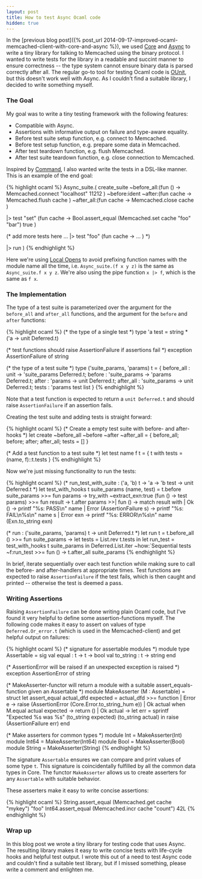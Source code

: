 ```yaml
---
layout: post
title: How to test Async Ocaml code
hidden: true
---
```


In the [previous blog post]({% post_url 2014-09-17-improved-ocaml-memcached-client-with-core-and-async %}), we used [Core](https://github.com/janestreet/core) and [Async](https://realworldocaml.org/v1/en/html/concurrent-programming-with-async.html) to write a tiny library for talking to Memcached using the binary protocol. I wanted to write tests for the library in a readable and succint manner to ensure correctness -- the type system cannot ensure binary data is parsed correctly after all. The regular go-to tool for testing Ocaml code is [OUnit](http://ounit.forge.ocamlcore.org/api-ounit/index.html), but this doesn't work well with Async. As I couldn't find a suitable library, I decided to write something myself.

### The Goal

My goal was to write a tiny testing framework with the following features:

- Compatible with Async.
- Assertions with informative output on failure and type-aware equality.
- Before test suite setup function, e.g. connect to Memcached.
- Before test setup function, e.g. prepare some data in Memcached.
- After test teardown function, e.g. flush Memcached.
- After test suite teardown function, e.g. close connection to Memcached.

Inspired by [Command](https://realworldocaml.org/v1/en/html/command-line-parsing.html), I also wanted write the tests in a DSL-like manner. This is an example of the end goal:

{% highlight ocaml %}
Async_suite.(
  create_suite
    ~before_all:(fun () ->
      Memcached.connect "localhost" 11212
    )
    ~before:ident
    ~after:(fun cache ->
      Memcached.flush cache
    )
    ~after_all:(fun cache ->
      Memcached.close cache
    )
  
  |> test "set" (fun cache ->
    Bool.assert_equal (Memcached.set cache "foo" "bar") true
  )

  (* add more tests here ...
  |> test "foo" (fun cache ->
    ...
  )
  *)

  |> run
)
{% endhighlight %}

Here we're using [Local Opens](http://caml.inria.fr/pub/docs/manual-ocaml-400/manual021.html#toc77) to avoid prefixing function names with the module name all the time, i.e. `Async_suite.(f x y z)` is the same as `Async_suite.f x y z`. We're also using the pipe function `x |> f`, which is the same as `f x`.

### The Implementation

The type of a test suite is parameterized over the argument for the `before_all` and `after_all` functions, and the argument for the `before` and `after` functions:

{% highlight ocaml %}
(* the type of a single test *)
type 'a test = string * ('a -> unit Deferred.t)

(* test functions should raise AssertionFailure if assertions fail *)
exception AssertionFailure of string

(* the type of a test suite *)
type ('suite_params, 'params) t = {
  before_all : unit -> 'suite_params Deferred.t;
  before     : 'suite_params -> 'params Deferred.t;
  after      : 'params -> unit Deferred.t;
  after_all  : 'suite_params -> unit Deferred.t;
  tests      : 'params test list
}
{% endhighlight %}

Note that a test function is expected to return a `unit Deferred.t`  and should raise `AssertionFailure` if an assertion fails.

Creating the test suite and adding tests is straight forward:

{% highlight ocaml %}
(* Create a empty test suite with before- and after-hooks *)
let create ~before_all
           ~before
           ~after
           ~after_all = {
  before_all;
  before;
  after;
  after_all;
  tests = []
}

(* Add a test function to a test suite *)
let test name f t = { t with tests = (name, f)::t.tests }
{% endhighlight %}

Now we're just missing functionality to run the tests:

{% highlight ocaml %}
(* run_test_with_suite : ('a, 'b) t -> 'a -> 'b test -> unit Deferred.t *)
let test_with_hooks t suite_params (name, test) = 
    t.before suite_params                              >>= fun params ->
    try_with ~extract_exn:true (fun () -> test params) >>= fun result ->
    t.after params                                     >>| fun () ->
    match result with
    | Ok () ->
        printf "%s: PASS\n" name
    | Error (AssertionFailure s) ->
        printf "%s: FAIL\n%s\n" name s
    | Error exn ->
        printf "%s: ERROR\n%s\n" name (Exn.to_string exn)

(* run : ('suite_params, 'params) t -> unit Deferred.t *)
let run t =
  t.before_all () >>= fun suite_params ->
  let tests = List.rev t.tests in
  let run_test = test_with_hooks t suite_params in
  Deferred.List.iter ~how:`Sequential tests ~f:run_test >>= fun () ->
  t.after_all suite_params
{% endhighlight %}

In brief, iterate sequentially over each test function while making sure to call the before- and after-handlers at appropriate times. Test functions are expected to raise `AssertionFailure` if the test fails, which is then caught and printed -- otherwise the test is deemed a pass.

### Writing Assertions

Raising `AssertionFailure` can be done writing plain Ocaml code, but I've found it very helpful to define some assertion-functions myself. The following code makes it easy to assert on values of type `Deferred.Or_error.t` (which is used in the Memcached-client) and get helpful output on failures:

{% highlight ocaml %}
(* signature for assertable modules *)
module type Assertable = sig
  val equal : t -> t -> bool
  val to_string : t -> string
end

(* AssertionError will be raised if an unexpected exception is raised *)
exception AssertionError of string

(* MakeAsserter-functor will return a module with a suitable assert_equals-
   function given an Assertable *)
module MakeAsserter (M : Assertable) = struct
  let assert_equal actual_dfd expected =
    actual_dfd >>= function
    | Error e ->
        raise (AssertionError (Core.Error.to_string_hum e))
    | Ok actual when M.equal actual expected ->
        return ()
    | Ok actual ->
        let err = sprintf "Expected %s was %s" (to_string expected)
                                               (to_string actual)   in
        raise (AssertionFailure err)
end

(* Make asserters for common types *)
module Int    = MakeAsserter(Int)
module Int64  = MakeAsserter(Int64)
module Bool   = MakeAsserter(Bool)
module String = MakeAsserter(String)
{% endhighlight %}

The signature `Assertable` ensures we can compare and print values of some type `t`. This signature is coincidentally fulfilled by all the common data types in Core. The functor `MakeAsserter` allows us to create asserters for any `Assertable` with suitable behavior.

These asserters make it easy to write concise assertions:

{% highlight ocaml %}
String.assert_equal (Memcached.get  cache "mykey") "foo"
Int64.assert_equal  (Memcached.incr cache "count") 42L
{% endhighlight %}

### Wrap up

In this blog post we wrote a tiny library for testing code that uses Async. The resulting library makes it easy to write concise tests with life-cycle hooks and helpful test output. I wrote this out of a need to test Async code and couldn't find a suitable test library, but if I missed something, please write a comment and enlighten me.
